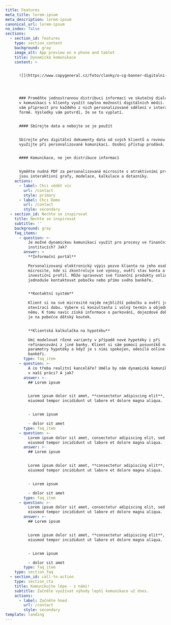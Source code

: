 ```yaml
---
title: Features
meta_title: lorem-ipsum
meta_description: lorem-ipsum
canonical_url: lorem-ipsum
no_index: false
sections:
  - section_id: features
    type: section_content
    background: gray
    image_alt: App preview on a phone and tablet
    title: Dynamická komunikace
    content: >


      ![](https://www.copygeneral.cz/foto/clanky/o-cg-banner-digitalni-komunikace-final.jpg)




      ### Proměňte jednostrannou distribuci informací ve skutečný dialog. Stačí
      v komunikaci s klienty využít naplno možností digitálních médií. Pomůžeme
      vám připravit pro každého z nich personalizované sdělení v interaktivní
      formě. Výsledky vám potvrdí, že se to vyplatí.


      #### Sbírejte data a nebojte se je použít


      Sbírejte přes digitální dokumenty data od svých klientů a rovnou je
      využijte při personalizované komunikaci. Osobní přístup prodává.


      #### Komunikace, ne jen distribuce informací


      Vyměňte nudná PDF za personalizované microsite s atraktivními prvky, jako
      jsou interaktivní grafy, modelace, kalkulace a dotazníky.
    actions:
      - label: Chci vědět víc
        url: /contact
        style: primary
      - label: Chci Demo
        url: /contact
        style: secondary
  - section_id: Nechte se inspirovat
    title: Nechte se inspirovat
    subtitle: ''
    background: gray
    faq_items:
      - question: >-
          Je možné dynamickou komunikaci využít pro procesy ve finančních
          institucích? Jak?
        answer: >
          **Informační portál**

          Personalizovaný elektronický výpis pozve klienta na jeho osobní
          microsite, kde si zkontroluje své výnosy, ověří stav konta a
          investiční profil. Může spravovat své finanční produkty online a
          jednoduše kontaktovat pobočku nebo přímo svého bankéře.


          **Kontaktní systém**

          Klient si na své micrositě najde nejbližší pobočku a ověří její
          otevírací dobu. Vybere si konzultanta i volný termín a objedná se k
          němu. K tomu navíc získá informace o parkování, dojezdové době a zda
          je na pobočce dětský koutek.


          **Klientská kalkulačka na hypotéku**

          Umí modelovat různé varianty v případě nové hypotéky i při
          refinancování z jiné banky. Klient si sám pomocí posuvníků nastavuje
          parametry hypotéky a když je s nimi spokojen, odesílá online poptávku
          bankéři.
        type: faq_item
      - question: >-
          A co třeba realitní kanceláře? Uměla by nám dynamická komunikace pomoc
          v naší práci? A jak?
        answer: >-
          ## Lorem ipsum


          Lorem ipsum dolor sit amet, **consectetur adipiscing elit**, sed do
          eiusmod tempor incididunt ut labore et dolore magna aliqua.


          - Lorem ipsum

          - dolor sit amet
        type: faq_item
      - question: >-
          Lorem ipsum dolor sit amet, consectetur adipiscing elit, sed do
          eiusmod tempor incididunt ut labore et dolore magna aliqua.
        answer: >-
          ## Lorem ipsum


          Lorem ipsum dolor sit amet, **consectetur adipiscing elit**, sed do
          eiusmod tempor incididunt ut labore et dolore magna aliqua.


          - Lorem ipsum

          - dolor sit amet
        type: faq_item
      - question: >-
          Lorem ipsum dolor sit amet, consectetur adipiscing elit, sed do
          eiusmod tempor incididunt ut labore et dolore magna aliqua.
        answer: >-
          ## Lorem ipsum


          Lorem ipsum dolor sit amet, **consectetur adipiscing elit**, sed do
          eiusmod tempor incididunt ut labore et dolore magna aliqua.


          - Lorem ipsum

          - dolor sit amet
        type: faq_item
    type: section_faq
  - section_id: call-to-action
    type: section_cta
    title: Komunikujte lépe - s námi!
    subtitle: Začněte využívat výhody lepší komunikace už dnes.
    actions:
      - label: Začněte hned
        url: /contact
        style: secondary
template: landing
---
```

